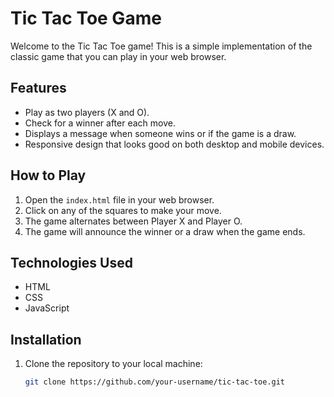 # Tic Tac Toe Game

Welcome to the Tic Tac Toe game! This is a simple implementation of the classic game that you can play in your web browser.

## Features

- Play as two players (X and O).
- Check for a winner after each move.
- Displays a message when someone wins or if the game is a draw.
- Responsive design that looks good on both desktop and mobile devices.

## How to Play

1. Open the `index.html` file in your web browser.
2. Click on any of the squares to make your move.
3. The game alternates between Player X and Player O.
4. The game will announce the winner or a draw when the game ends.

## Technologies Used

- HTML
- CSS
- JavaScript

## Installation

1. Clone the repository to your local machine:
   ```bash
   git clone https://github.com/your-username/tic-tac-toe.git

